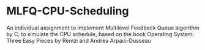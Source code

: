 # MLFQ-CPU-Scheduling
An individual assignment to implement Multilevel Feedback Queue algorithm by C, to simulate the CPU schedule, based on the book Operating System: Three Easy Pieces by Remzi and Andrea Arpaci-Dusseau
